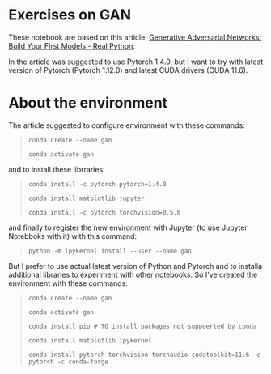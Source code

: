 # Exercises on GAN

These notebook are based on this article: [Generative Adversarial Networks: Build Your FIrst Models - Real Python](https://realpython.com/generative-adversarial-networks/#the-architecture-of-generative-adversarial-networks).

In the article was suggested to use Pytorch 1.4.0, but I want to try with latest version of Pytorch (Pytorch 1.12.0) and latest CUDA drivers (CUDA 11.6).

# About the environment

The article suggested to configure environment with these commands:

> `conda create --name gan`
>
> `conda activate gan`

and to install these librraries:

> `conda install -c pytorch pytorch=1.4.0`
>
> `conda install matplotlib jupyter`
>
> `conda install -c pytorch torchvision=0.5.0`

and finally to register the new environment with Jupyter (to use Jupyter Notebboks with it) with this command:

> `python -m ipykernel install --user --name gan`

But I prefer to use actual latest version of Python and Pytorch and to installa additional libraries to experiment with other notebooks.
So I've created the environment with these commands:

> `conda create --name gan`
> 
> `conda activate gan`
>
> `conda install pip # TO install packages not suppoerted by conda`
>
> `conda install matplotlib ipykernel`
>
> `conda install pytorch torchvision torchaudio cudatoolkit=11.6 -c pytorch -c conda-forge`
